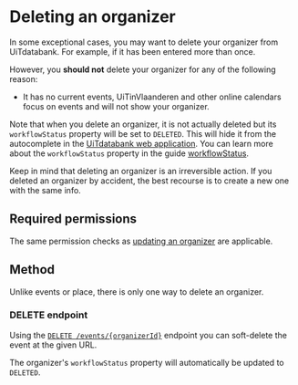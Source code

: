 # Deleting an organizer

In some exceptional cases, you may want to delete your organizer from UiTdatabank. For example, if it has been entered more than once.

However, you **should not** delete your organizer for any of the following reason:

* It has no current events, UiTinVlaanderen and other online calendars focus on events and will not show your organizer. 

Note that when you delete an organizer, it is not actually deleted but its `workflowStatus` property will be set to `DELETED`. This will hide it from the autocomplete in the [UiTdatabank web application](https://uitdatabank.be). You can learn more about the `workflowStatus` property in the guide [workflowStatus](../shared/workflow-status.md).

Keep in mind that deleting an organizer is an irreversible action. If you deleted an organizer by accident, the best recourse is to create a new one with the same info.

## Required permissions

The same permission checks as [updating an organizer](./update.md) are applicable.

## Method

Unlike events or place, there is only one way to delete an organizer.

### DELETE endpoint

Using the [`DELETE /events/{organizerId}`](/reference/entry.json/paths/~1events~1{organizerId}/delete) endpoint you can soft-delete the event at the given URL. 

The organizer's `workflowStatus` property will automatically be updated to `DELETED`.
